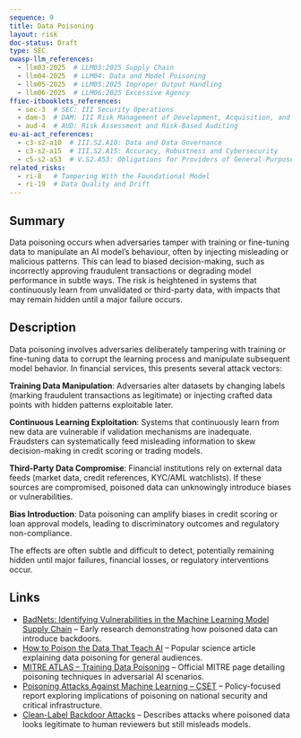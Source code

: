 ```yaml
---
sequence: 9
title: Data Poisoning
layout: risk
doc-status: Draft
type: SEC
owasp-llm_references:
  - llm03-2025  # LLM03:2025 Supply Chain
  - llm04-2025  # LLM04: Data and Model Poisoning
  - llm05-2025  # LLM05:2025 Improper Output Handling
  - llm06-2025  # LLM06:2025 Excessive Agency
ffiec-itbooklets_references:
  - sec-3  # SEC: III Security Operations
  - dam-3  # DAM: III Risk Management of Development, Acquisition, and Maintenance
  - aud-4  # AUD: Risk Assessment and Risk-Based Auditing
eu-ai-act_references:
  - c3-s2-a10  # III.S2.A10: Data and Data Governance
  - c3-s2-a15  # III.S2.A15: Accuracy, Robustness and Cybersecurity
  - c5-s2-a53  # V.S2.A53: Obligations for Providers of General-Purpose AI Models
related_risks:
  - ri-8   # Tampering With the Foundational Model
  - ri-19  # Data Quality and Drift
---
```

## Summary

Data poisoning occurs when adversaries tamper with training or fine-tuning data to manipulate an AI model’s behaviour, often by injecting misleading or malicious patterns. This can lead to biased decision-making, such as incorrectly approving fraudulent transactions or degrading model performance in subtle ways. The risk is heightened in systems that continuously learn from unvalidated or third-party data, with impacts that may remain hidden until a major failure occurs.

## Description

Data poisoning involves adversaries deliberately tampering with training or fine-tuning data to corrupt the learning process and manipulate subsequent model behavior. In financial services, this presents several attack vectors:

**Training Data Manipulation**: Adversaries alter datasets by changing labels (marking fraudulent transactions as legitimate) or injecting crafted data points with hidden patterns exploitable later.

**Continuous Learning Exploitation**: Systems that continuously learn from new data are vulnerable if validation mechanisms are inadequate. Fraudsters can systematically feed misleading information to skew decision-making in credit scoring or trading models.

**Third-Party Data Compromise**: Financial institutions rely on external data feeds (market data, credit references, KYC/AML watchlists). If these sources are compromised, poisoned data can unknowingly introduce biases or vulnerabilities.

**Bias Introduction**: Data poisoning can amplify biases in credit scoring or loan approval models, leading to discriminatory outcomes and regulatory non-compliance.

The effects are often subtle and difficult to detect, potentially remaining hidden until major failures, financial losses, or regulatory interventions occur.

## Links

* [BadNets: Identifying Vulnerabilities in the Machine Learning Model Supply Chain](https://arxiv.org/abs/1708.06733) – Early research demonstrating how poisoned data can introduce backdoors.
* [How to Poison the Data That Teach AI](https://www.scientificamerican.com/article/how-to-poison-the-data-that-teach-ai/) – Popular science article explaining data poisoning for general audiences.
* [MITRE ATLAS – Training Data Poisoning](https://atlas.mitre.org/techniques/T0021) – Official MITRE page detailing poisoning techniques in adversarial AI scenarios.
* [Poisoning Attacks Against Machine Learning – CSET](https://cset.georgetown.edu/publication/poisoning-attacks-against-machine-learning/) – Policy-focused report exploring implications of poisoning on national security and critical infrastructure.
* [Clean-Label Backdoor Attacks](https://arxiv.org/abs/2008.04333) – Describes attacks where poisoned data looks legitimate to human reviewers but still misleads models.

